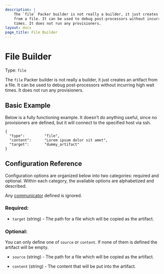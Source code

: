 ```yaml
---
description: |
    The `file` Packer builder is not really a builder, it just creates an artifact
    from a file. It can be used to debug post-processors without incurring high wait
    times. It does not run any provisioners.
layout: docs
page_title: File Builder
---
```


# File Builder

Type: `file`

The `file` Packer builder is not really a builder, it just creates an artifact
from a file. It can be used to debug post-processors without incurring high wait
times. It does not run any provisioners.

## Basic Example

Below is a fully functioning example. It doesn't do anything useful, since no
provisioners are defined, but it will connect to the specified host via ssh.

``` {.javascript}
{
  "type":         "file",
  "content":      "Lorem ipsum dolor sit amet",
  "target":       "dummy_artifact"
}
```

## Configuration Reference

Configuration options are organized below into two categories: required and
optional. Within each category, the available options are alphabetized and
described.

Any [communicator](/docs/templates/communicator.html) defined is ignored.

### Required:

-   `target` (string) - The path for a file which will be copied as
    the artifact.

### Optional:

You can only define one of `source` or `content`. If none of them is defined the
artifact will be empty.

-   `source` (string) - The path for a file which will be copied as
    the artifact.

-   `content` (string) - The content that will be put into the artifact.
